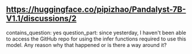 ## https://huggingface.co/pipizhao/Pandalyst-7B-V1.1/discussions/2

contains_question: yes
question_part: since yesterday, I haven't been able to access the GitHub repo for using the infer functions required to use this model. Any reason why that happened or is there a way around it?